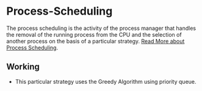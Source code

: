 # Process-Scheduling

The process scheduling is the activity of the process manager that handles the removal of the running process from the CPU and the selection of another process on the basis of a particular strategy.
[Read More about Process Scheduling](https://en.wikipedia.org/wiki/Scheduling_(computing)).

## Working
* This particular strategy uses the Greedy Algorithm using priority queue.